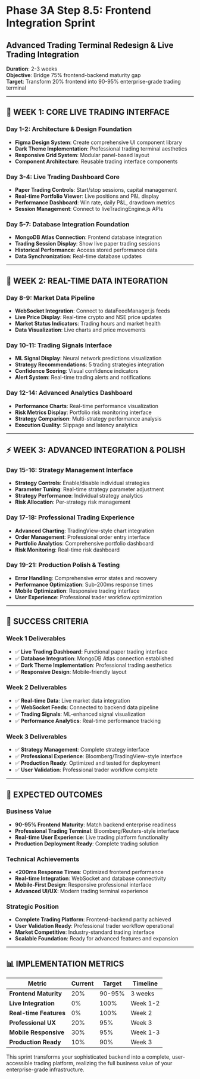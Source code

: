 # Phase 3A Step 8.5: Frontend Integration Sprint
## Advanced Trading Terminal Redesign & Live Trading Integration

**Duration**: 2-3 weeks  
**Objective**: Bridge 75% frontend-backend maturity gap  
**Target**: Transform 20% frontend into 90-95% enterprise-grade trading terminal

---

## 🎯 **WEEK 1: CORE LIVE TRADING INTERFACE**

### **Day 1-2: Architecture & Design Foundation**
- **Figma Design System**: Create comprehensive UI component library
- **Dark Theme Implementation**: Professional trading terminal aesthetics
- **Responsive Grid System**: Modular panel-based layout
- **Component Architecture**: Reusable trading interface components

### **Day 3-4: Live Trading Dashboard Core**
- **Paper Trading Controls**: Start/stop sessions, capital management
- **Real-time Portfolio Viewer**: Live positions and P&L display  
- **Performance Dashboard**: Win rate, daily P&L, drawdown metrics
- **Session Management**: Connect to liveTradingEngine.js APIs

### **Day 5-7: Database Integration Foundation**
- **MongoDB Atlas Connection**: Frontend database integration
- **Trading Session Display**: Show live paper trading sessions
- **Historical Performance**: Access stored performance data
- **Data Synchronization**: Real-time database updates

---

## 🔄 **WEEK 2: REAL-TIME DATA INTEGRATION**

### **Day 8-9: Market Data Pipeline**
- **WebSocket Integration**: Connect to dataFeedManager.js feeds
- **Live Price Display**: Real-time crypto and NSE price updates
- **Market Status Indicators**: Trading hours and market health
- **Data Visualization**: Live charts and price movements

### **Day 10-11: Trading Signals Interface**
- **ML Signal Display**: Neural network predictions visualization
- **Strategy Recommendations**: 5 trading strategies integration
- **Confidence Scoring**: Visual confidence indicators
- **Alert System**: Real-time trading alerts and notifications

### **Day 12-14: Advanced Analytics Dashboard**
- **Performance Charts**: Real-time performance visualization
- **Risk Metrics Display**: Portfolio risk monitoring interface
- **Strategy Comparison**: Multi-strategy performance analysis
- **Execution Quality**: Slippage and latency analytics

---

## ⚡ **WEEK 3: ADVANCED INTEGRATION & POLISH**

### **Day 15-16: Strategy Management Interface**
- **Strategy Controls**: Enable/disable individual strategies
- **Parameter Tuning**: Real-time strategy parameter adjustment
- **Strategy Performance**: Individual strategy analytics
- **Risk Allocation**: Per-strategy risk management

### **Day 17-18: Professional Trading Experience**
- **Advanced Charting**: TradingView-style chart integration
- **Order Management**: Professional order entry interface
- **Portfolio Analytics**: Comprehensive portfolio dashboard
- **Risk Monitoring**: Real-time risk dashboard

### **Day 19-21: Production Polish & Testing**
- **Error Handling**: Comprehensive error states and recovery
- **Performance Optimization**: Sub-200ms response times
- **Mobile Optimization**: Responsive trading interface
- **User Experience**: Professional trader workflow optimization

---

## 🎯 **SUCCESS CRITERIA**

### **Week 1 Deliverables**
- ✅ **Live Trading Dashboard**: Functional paper trading interface
- ✅ **Database Integration**: MongoDB Atlas connection established
- ✅ **Dark Theme Implementation**: Professional trading aesthetics
- ✅ **Responsive Design**: Mobile-friendly layout

### **Week 2 Deliverables**  
- ✅ **Real-time Data**: Live market data integration
- ✅ **WebSocket Feeds**: Connected to backend data pipeline
- ✅ **Trading Signals**: ML-enhanced signal visualization
- ✅ **Performance Analytics**: Real-time performance tracking

### **Week 3 Deliverables**
- ✅ **Strategy Management**: Complete strategy interface
- ✅ **Professional Experience**: Bloomberg/TradingView-style interface
- ✅ **Production Ready**: Optimized and tested for deployment
- ✅ **User Validation**: Professional trader workflow complete

---

## 🚀 **EXPECTED OUTCOMES**

### **Business Value**
- **90-95% Frontend Maturity**: Match backend enterprise readiness
- **Professional Trading Terminal**: Bloomberg/Reuters-style interface
- **Real-time User Experience**: Live trading platform functionality
- **Production Deployment Ready**: Complete trading solution

### **Technical Achievements**
- **<200ms Response Times**: Optimized frontend performance
- **Real-time Integration**: WebSocket and database connectivity
- **Mobile-First Design**: Responsive professional interface
- **Advanced UI/UX**: Modern trading terminal experience

### **Strategic Position**
- **Complete Trading Platform**: Frontend-backend parity achieved
- **User Validation Ready**: Professional trader workflow operational
- **Market Competitive**: Industry-standard trading interface
- **Scalable Foundation**: Ready for advanced features and expansion

---

## 📊 **IMPLEMENTATION METRICS**

| Metric | Current | Target | Timeline |
|--------|---------|---------|----------|
| **Frontend Maturity** | 20% | 90-95% | 3 weeks |
| **Live Integration** | 0% | 100% | Week 1-2 |
| **Real-time Features** | 0% | 100% | Week 2 |
| **Professional UX** | 20% | 95% | Week 3 |
| **Mobile Responsive** | 30% | 95% | Week 1-3 |
| **Production Ready** | 10% | 90% | Week 3 |

This sprint transforms your sophisticated backend into a complete, user-accessible trading platform, realizing the full business value of your enterprise-grade infrastructure.